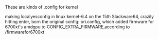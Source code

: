 These are kinds of .config for kernel

making localyesconfig in linux kernel-6.4 on the 15th Slackware64, crazily hitting enter, born the original config: ori.config, which added firmware for 6700xt's amdgpu to CONFIG_EXTRA_FIRMWARE,according to /firmwarefor6700xt

